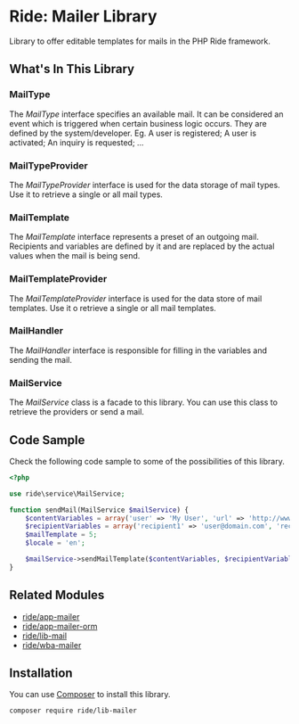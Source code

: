 # Ride: Mailer Library

Library to offer editable templates for mails in the PHP Ride framework.

## What's In This Library

### MailType

The _MailType_ interface specifies an available mail.
It can be considered an event which is triggered when certain business logic occurs. 
They are defined by the system/developer.
Eg. A user is registered; A user is activated; An inquiry is requested; ...

### MailTypeProvider

The _MailTypeProvider_ interface is used for the data storage of mail types.
Use it to retrieve a single or all mail types.

### MailTemplate

The _MailTemplate_ interface represents a preset of an outgoing mail.
Recipients and variables are defined by it and are replaced by the actual values when the mail is being send.

### MailTemplateProvider

The _MailTemplateProvider_ interface is used for the data store of mail templates.
Use it o retrieve a single or all mail templates.

### MailHandler

The _MailHandler_ interface is responsible for filling in the variables and sending the mail.

### MailService

The _MailService_ class is a facade to this library.
You can use this class to retrieve the providers or send a mail.

## Code Sample

Check the following code sample to some of the possibilities of this library.

```php
<?php

use ride\service\MailService;

function sendMail(MailService $mailService) {
    $contentVariables = array('user' => 'My User', 'url' => 'http://www.github.com');
    $recipientVariables = array('recipient1' => 'user@domain.com', 'recipient2' => 'john@doe.com');
    $mailTemplate = 5;
    $locale = 'en';

    $mailService->sendMailTemplate($contentVariables, $recipientVariables, $mailTemplate, $locale);
}
```

## Related Modules

- [ride/app-mailer](https://github.com/all-ride/ride-app-mailer)
- [ride/app-mailer-orm](https://github.com/all-ride/ride-app-mailer-orm)
- [ride/lib-mail](https://github.com/all-ride/ride-lib-mail)
- [ride/wba-mailer](https://github.com/all-ride/ride-wba-mailer)

## Installation

You can use [Composer](http://getcomposer.org) to install this library.

```
composer require ride/lib-mailer
```
